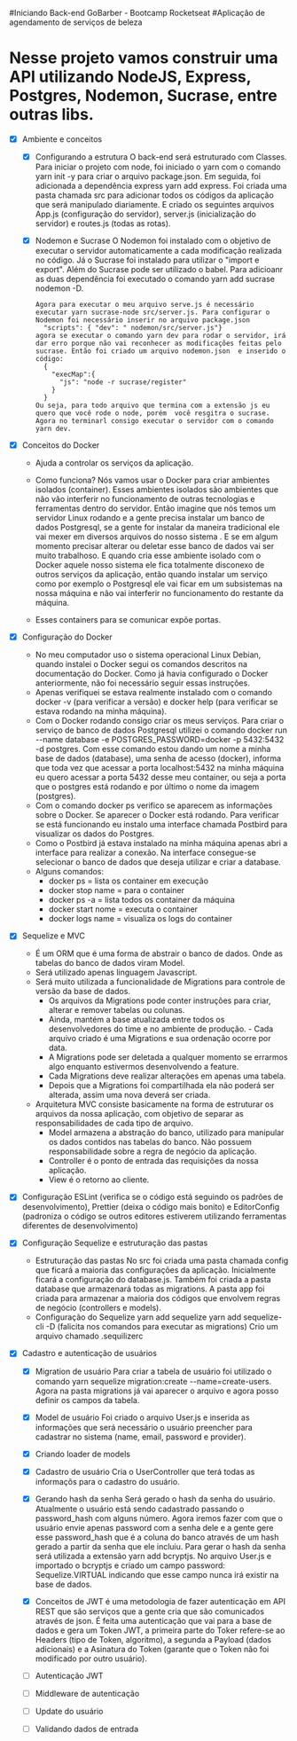 #Iniciando Back-end GoBarber - Bootcamp Rocketseat
#Aplicação de agendamento de serviços de beleza

# Nesse projeto vamos construir uma API utilizando NodeJS, Express, Postgres, Nodemon, Sucrase, entre outras libs.

- [x] Ambiente e conceitos

  - [x] Configurando a estrutura
        O back-end será estruturado com Classes. Para iniciar o projeto com node, foi iniciado o yarn com o comando yarn init -y para criar o arquivo package.json. Em seguida, foi adicionada a dependência express yarn add express. Foi criada uma pasta chamada src para adicionar todos os códigos da aplicação que será manipulado diariamente. E criado os seguintes arquivos App.js (configuração do servidor), server.js (inicialização do servidor) e routes.js (todas as rotas).

  - [x] Nodemon e Sucrase
        O Nodemon foi instalado com o objetivo de executar o servidor automaticamente a cada modificação realizada no código. Já o Sucrase foi instalado para utilizar o "import e export". Além do Sucrase pode ser utilizado o babel. Para adicioanr as duas dependência foi executado o comando yarn add sucrase nodemon -D.

        Agora para executar o meu arquivo serve.js é necessário executar yarn sucrase-node src/server.js. Para configurar o Nodemon foi necessário inserir no arquivo package.json
          "scripts": { "dev": " nodemon/src/server.js"}
        agora se executar o comando yarn dev para rodar o servidor, irá dar erro porque não vai reconhecer as modificações feitas pelo sucrase. Então foi criado um arquivo nodemon.json  e inserido o código:
          {
            "execMap":{
              "js": "node -r sucrase/register"
            }
          }
        Ou seja, para todo arquivo que termina com a extensão js eu quero que você rode o node, porém  você resgitra o sucrase.
        Agora no terminarl consigo executar o servidor com o comando yarn dev.

* [x] Conceitos do Docker

  - Ajuda a controlar os serviços da aplicação.

  - Como funciona?
    Nós vamos usar o Docker para criar ambientes isolados (container). Esses ambientes isolados são ambientes que não vão interferir no funcionamento de outras tecnologias e ferramentas dentro do servidor. Então imagine que nós temos um servidor Linux rodando e a gente precisa instalar um banco de dados Postgresql, se a gente for instalar da maneira tradicional ele vai mexer em diversos arquivos do nosso sistema . E se em algum momento precisar alterar ou deletar esse banco de dados vai ser muito trabalhoso. E quando cria esse ambiente isolado com o Docker aquele nosso sistema ele fica totalmente disconexo de outros serviços da aplicação, então quando instalar um serviço como por exemplo o Postgresql ele vai ficar em um subsistemas na nossa máquina e não vai interferir no funcionamento do restante da máquina.

  - Esses containers para se comunicar expõe portas.

* [x] Configuração do Docker

  - No meu computador uso o sistema operacional Linux Debian, quando instalei o Docker segui os comandos descritos na documentação do Docker. Como já havia configurado o Docker anteriormente, não foi necessário seguir essas instruções.
  - Apenas verifiquei se estava realmente instalado com o comando docker -v (para verificar a versão) e docker help (para verificar se estava rodando na minha máquina).
  - Com o Docker rodando consigo criar os meus serviços. Para criar o serviço de banco de dados Postgresql utilizei o comando docker run --name database -e POSTGRES_PASSWORD=docker -p 5432:5432 -d postgres. Com esse comando estou dando um nome a minha base de dados (database), uma senha de acesso (docker), informa que toda vez que acessar a porta localhost:5432 na minha máquina eu quero acessar a porta 5432 desse meu container, ou seja a porta que o postgres está rodando e por último o nome da imagem (postgres).
  - Com o comando docker ps verifico se aparecem as informações sobre o Docker. Se aparecer o Docker está rodando. Para verificar se está funcionando eu instalo uma interface chamada Postbird para visualizar os dados do Postgres.
  - Como o Postbird já estava instalado na minha máquina apenas abri a interface para realizar a conexão. Na interface consegue-se selecionar o banco de dados que deseja utilizar e criar a database.
  - Alguns comandos:
    - docker ps = lista os container em execução
    - docker stop name = para o container
    - docker ps -a = lista todos os container da máquina
    - docker start nome = executa o container
    - docker logs name = visualiza os logs do container

* [x] Sequelize e MVC

  - É um ORM que é uma forma de abstrair o banco de dados. Onde as tabelas do banco de dados viram Model.
  - Será utilizado apenas linguagem Javascript.
  - Será muito utilizada a funcionalidade de Migrations para controle de versão da base de dados.
    - Os arquivos da Migrations pode conter instruções para criar, alterar e remover tabelas ou colunas.
    - Ainda, mantém a base atualizada entre todos os desenvolvedores do time e no ambiente de produção. - Cada arquivo criado é uma Migrations e sua ordenação ocorre por data.
    - A Migrations pode ser deletada a qualquer momento se errarmos algo enquanto estivermos desenvolvendo a feature.
    - Cada Migrations deve realizar alterações em apenas uma tabela.
    - Depois que a Migrations foi compartilhada ela não poderá ser alterada, assim uma nova deverá ser criada.
  - Arquitetura MVC consiste basicamente na forma de estruturar os arquivos da nossa aplicação, com objetivo de separar as responsabilidades de cada tipo de arquivo.
    - Model armazena a abstração do banco, utilizado para manipular os dados contidos nas tabelas do banco. Não possuem responsabilidade sobre a regra de negócio da aplicação.
    - Controller é o ponto de entrada das requisições da nossa aplicação.
    - View é o retorno ao cliente.

- [x] Configuração ESLint (verifica se o código está seguindo os padrões de desenvolvimento), Prettier (deixa o código mais bonito) e EditorConfig (padroniza o código se outros editores estiverem utilizando ferramentas diferentes de desenvolvimento)

- [x] Configuração Sequelize e estruturação das pastas

  - Estruturação das pastas
    No src foi criada uma pasta chamada config que ficará a maioria das configurações da aplicação. Inicialmente ficará a configuração do database.js.
    Também foi criada a pasta database que armazenará todas as migrations.
    A pasta app foi criada para armazenar a maioria dos códigos que envolvem regras de negócio (controllers e models).
  - Configuração do Sequelize
    yarn add sequelize
    yarn add sequelize-cli -D (falicita nos comandos para executar as migrations)
    Crio um arquivo chamado .sequilizerc

* [x] Cadastro e autenticação de usuários

  - [x] Migration de usuário
        Para criar a tabela de usuário foi utilizado o comando yarn sequelize migration:create --name=create-users. Agora na pasta migrations já vai aparecer o arquivo e agora posso definir os campos da tabela.

  - [x] Model de usuário
        Foi criado o arquivo User.js e inserida as informações que será necessário o usuário preencher para cadastrar no sistema (name, email, password e provider).

  - [x] Criando loader de models

  - [x] Cadastro de usuário
        Cria o UserController que terá todas as informaçõs para o cadastro do usuário.

  - [x] Gerando hash da senha
        Será gerado o hash da senha do usuário. Atualmente o usuário está sendo cadastrado passando o password_hash com alguns número. Agora iremos fazer com que o usuário envie apenas password com a senha dele e a gente gere esse password_hash que é a coluna do banco através de um hash gerado a partir da senha que ele incluiu. Para gerar o hash da senha será utilizada a extensão yarn add bcryptjs. No arquivo User.js e importado o bcryptjs e criado um campo password: Sequelize.VIRTUAL indicando que esse campo nunca irá existir na base de dados.

  - [x] Conceitos de JWT
        é uma metodologia de fazer autenticação em API REST que são serviços que a gente cria que são comunicados através de json. É feita uma autenticação que vai para a base de dados e gera um Token JWT, a primeira parte do Toker refere-se ao Headers (tipo de Token, algoritmo), a segunda a Payload (dados adicionais) e a Asinatura do Token (garante que o Token não foi modificado por outro usuário).

  - [ ] Autenticação JWT
  - [ ] Middleware de autenticação
  - [ ] Update do usuário
  - [ ] Validando dados de entrada
